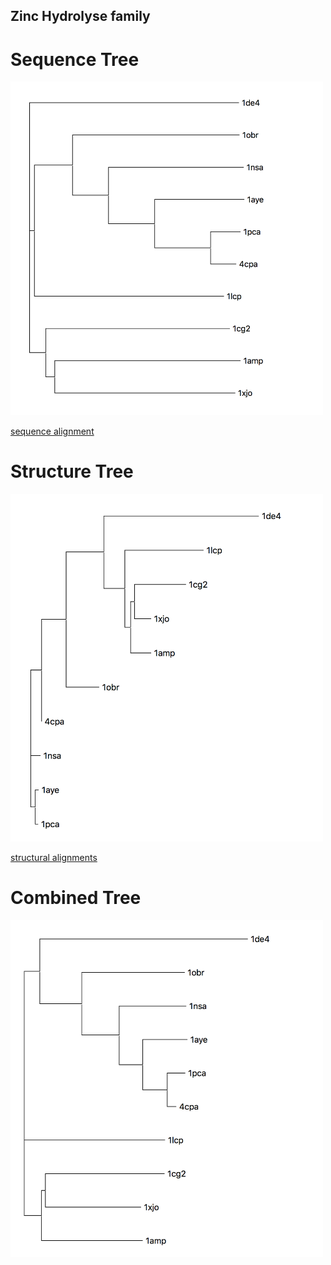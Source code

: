 ## Zinc Hydrolyse family

# Sequence Tree
<img src="seq_tree.png" width="500">

[sequence alignment](sequence_alignment)

# Structure Tree

<img src="Struc_tree.png" width="500">

[structural alignments](struct_alignments)

# Combined Tree

<img src="combined_tree.png" width="500">
